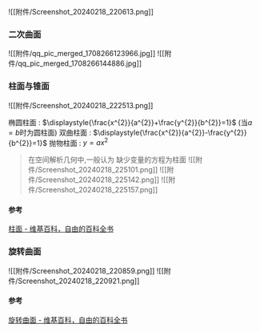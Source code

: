 

![[附件/Screenshot_20240218_220613.png]]
### 二次曲面
![[附件/qq_pic_merged_1708266123966.jpg]]
![[附件/qq_pic_merged_1708266144886.jpg]]

### 柱面与锥面
![[附件/Screenshot_20240218_222513.png]]

椭圆柱面 : $\displaystyle{\frac{x^{2}}{a^{2}}+\frac{y^{2}}{b^{2}}=1}$ (当$a=b$时为圆柱面)
双曲柱面 : $\displaystyle{\frac{x^{2}}{a^{2}}-\frac{y^{2}}{b^{2}}=1}$
抛物柱面 : $y=ax^{2}$

> 在空间解析几何中,一般认为 缺少变量的方程为柱面
![[附件/Screenshot_20240218_225101.png]]
![[附件/Screenshot_20240218_225142.png]]
![[附件/Screenshot_20240218_225157.png]]
#### 参考
[柱面 - 维基百科，自由的百科全书](https://zh.wikipedia.org/wiki/%E6%9F%B1%E9%9D%A2)
### 旋转曲面
![[附件/Screenshot_20240218_220859.png]]
![[附件/Screenshot_20240218_220921.png]]
#### 参考
[旋转曲面 - 维基百科，自由的百科全书](https://zh.wikipedia.org/wiki/%E6%97%8B%E8%BD%89%E6%9B%B2%E9%9D%A2)

